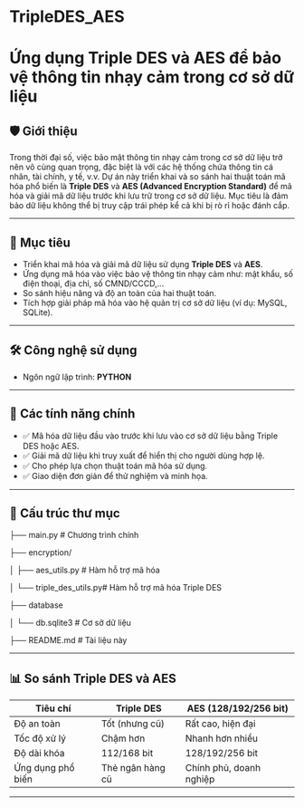 # TripleDES_AES
# Ứng dụng Triple DES và AES để bảo vệ thông tin nhạy cảm trong cơ sở dữ liệu

## 🛡️ Giới thiệu

Trong thời đại số, việc bảo mật thông tin nhạy cảm trong cơ sở dữ liệu trở nên vô cùng quan trọng, đặc biệt là với các hệ thống chứa thông tin cá nhân, tài chính, y tế, v.v. Dự án này triển khai và so sánh hai thuật toán mã hóa phổ biến là **Triple DES** và **AES (Advanced Encryption Standard)** để mã hóa và giải mã dữ liệu trước khi lưu trữ trong cơ sở dữ liệu. Mục tiêu là đảm bảo dữ liệu không thể bị truy cập trái phép kể cả khi bị rò rỉ hoặc đánh cắp.

---

## 📌 Mục tiêu

- Triển khai mã hóa và giải mã dữ liệu sử dụng **Triple DES** và **AES**.
- Ứng dụng mã hóa vào việc bảo vệ thông tin nhạy cảm như: mật khẩu, số điện thoại, địa chỉ, số CMND/CCCD,...
- So sánh hiệu năng và độ an toàn của hai thuật toán.
- Tích hợp giải pháp mã hóa vào hệ quản trị cơ sở dữ liệu (ví dụ: MySQL, SQLite).

---

## 🛠️ Công nghệ sử dụng

- Ngôn ngữ lập trình: **PYTHON**

---

## 🔐 Các tính năng chính

- ✅ Mã hóa dữ liệu đầu vào trước khi lưu vào cơ sở dữ liệu bằng Triple DES hoặc AES.
- ✅ Giải mã dữ liệu khi truy xuất để hiển thị cho người dùng hợp lệ.
- ✅ Cho phép lựa chọn thuật toán mã hóa sử dụng.
- ✅ Giao diện đơn giản để thử nghiệm và minh họa.

---

## 📁 Cấu trúc thư mục

├── main.py                # Chương trình chính

├── encryption/

│   ├── aes_utils.py       # Hàm hỗ trợ mã hóa 

│   └── triple_des_utils.py# Hàm hỗ trợ mã hóa Triple DES

├── database

│   └── db.sqlite3         # Cơ sở dữ liệu 

├── README.md              # Tài liệu này

---

## 📊 So sánh Triple DES và AES

| Tiêu chí          | Triple DES       | AES (128/192/256 bit)   |
| ----------------- | ---------------- | ----------------------- |
| Độ an toàn        | Tốt (nhưng cũ)   | Rất cao, hiện đại       |
| Tốc độ xử lý      | Chậm hơn         | Nhanh hơn nhiều         |
| Độ dài khóa       | 112/168 bit      | 128/192/256 bit         |
| Ứng dụng phổ biến | Thẻ ngân hàng cũ | Chính phủ, doanh nghiệp |

---



